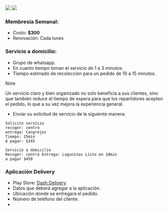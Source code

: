![](https://img.shields.io/badge/Membresia%20para%20restaurantes%20-%20servicio%20a%20domicilio-red) 
![](https://img.shields.io/badge/Play%20Store%20-%20Dash%20Delivery-green) 

### Membresia Semanal:
- Costo: **$300**
- Renovación: Cada lunes


### Servicio a domicilio:
- Grupo de whatsapp. 
- En cuanto tiempo toman el servicio de 1 a 3 minutos. 
- Tiempo estimado de recolección para un pedido de 10 a 15 minutos.

> [!NOTE]
> Un servicio claro y bien organizado no solo beneficia a sus clientes, sino que también reduce el tiempo de espera para que los repartidores acepten el pedido, lo que a su vez mejora la experiencia general.

- Enviar su solicitud de servicio de la siguiente manera:
```
Solicito servicio
recoger: centro
entrega: Cangrejos
Tiempo: 15min
A pagar: $345

Servicio a domicilio
Recoger: centro Entrega: Lagunitas Listo en 10min
a pagar $450
```

### Aplicación Delivery 
- Play Store: [Dash Delivery](https://play.google.com/store/apps/details?id=com.nabiaa.dashdelivery). 
- Datos que deberá agregar a la aplicación. 
- Ubicación donde se entregara el pedido. 
- Número de teléfono del cliente. 
- 

